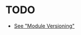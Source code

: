 # TODO
- [See "Module Versioning"](https://learning.oreilly.com/library/view/terraform-up/9781492046899/ch04.html)
